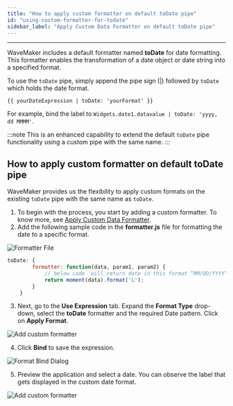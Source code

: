 ```yaml
---
title: "How to apply custom formatter on default toDate pipe"
id: "using-custom-formatter-for-todate"
sidebar_label: "Apply Custom Data Formatter on default toDate pipe"
---
```

---

WaveMaker includes a default formatter named **toDate** for date formatting. This formatter enables the transformation of a date object or date string into a specified format.

To use the `toDate` pipe, simply append the pipe sign (|) followed by `toDate` which holds the date format.
    
    {{ yourDateExpression | toDate: 'yourFormat' }}

For example, bind the label to `Widgets.date1.datavalue | toDate: 'yyyy, dd MMMM'`.

:::note
This is an enhanced capability to extend the default `toDate` pipe functionality using a custom pipe with the same name.
:::

## How to apply custom formatter on default toDate pipe

WaveMaker provides us the flexibility to apply custom formats on the existing `toDate` pipe with the same name as `toDate`.

1. To begin with the process, you start by adding a custom formatter. To know more, see [Apply Custom Data Formatter](/learn/how-tos/using-custom-formatter/).
2. Add the following sample code in the **formatter.js** file for formatting the date to a specific format.

![Formatter File](/learn/assets/custom-formatter-file.png)

```js
toDate: {
        formatter: function(data, param1, param2) {
            // below code  will return date in this format “MM/DD/YYYY”
            return moment(data).format('L');
        }
    }
```

3. Next, go to the **Use Expression** tab. Expand the **Format Type** drop-down, select the **toDate** formatter and the required Date pattern. Click on **Apply Format**.

![Add custom formatter](/learn/assets/add-custom-formatter-todate.png)

4. Click **Bind** to save the expression.

![Format Bind Dialog](/learn/assets/custom-formatter-bind-dialog.png)

5. Preview the application and select a date. You can observe the label that gets displayed in the custom date format.

![Add custom formatter](/learn/assets/result-using-todatecustom-formatter.png)


